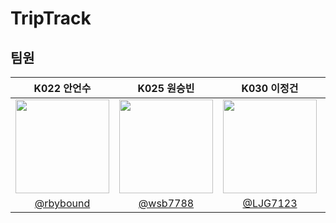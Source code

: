 # TripTrack

## 팀원

|K022 안언수|K025 원승빈|K030 이정건|J081 양희범|J150 주재현|
|:-:|:-:|:-:|:-:|:-:|
|<img src="https://github.com/rbybound.png" width=150>|<img src="https://github.com/wsb7788.png" width=150>|<img src="https://github.com/LJG7123.png" width=150>|<img src="https://github.com/takeny1998.png" width=150>|<img src="https://github.com/joojae02.png" width=150>|
|[@rbybound](https://github.com/rbybound)|[@wsb7788](https://github.com/wsb7788)|[@LJG7123](https://github.com/LJG7123)|[@takeny1998](https://github.com/takeny1998)|[@joojae02](https://github.com/joojae02)|

